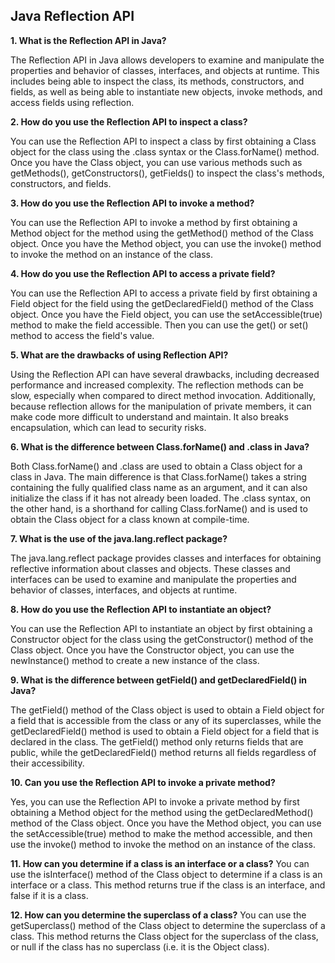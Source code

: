 ## Java Reflection API


**1. What is the Reflection API in Java?**

The Reflection API in Java allows developers to examine and manipulate the properties and behavior of classes, interfaces, and objects at runtime. This includes being able to inspect the class, its methods, constructors, and fields, as well as being able to instantiate new objects, invoke methods, and access fields using reflection.

**2. How do you use the Reflection API to inspect a class?**

You can use the Reflection API to inspect a class by first obtaining a Class object for the class using the .class syntax or the Class.forName() method. Once you have the Class object, you can use various methods such as getMethods(), getConstructors(), getFields() to inspect the class's methods, constructors, and fields.

**3. How do you use the Reflection API to invoke a method?**

You can use the Reflection API to invoke a method by first obtaining a Method object for the method using the getMethod() method of the Class object. Once you have the Method object, you can use the invoke() method to invoke the method on an instance of the class.

**4. How do you use the Reflection API to access a private field?**

You can use the Reflection API to access a private field by first obtaining a Field object for the field using the getDeclaredField() method of the Class object. Once you have the Field object, you can use the setAccessible(true) method to make the field accessible. Then you can use the get() or set() method to access the field's value.

**5. What are the drawbacks of using Reflection API?**

Using the Reflection API can have several drawbacks, including decreased performance and increased complexity. The reflection methods can be slow, especially when compared to direct method invocation. Additionally, because reflection allows for the manipulation of private members, it can make code more difficult to understand and maintain. It also breaks encapsulation, which can lead to security risks.

**6. What is the difference between Class.forName() and .class in Java?**

Both Class.forName() and .class are used to obtain a Class object for a class in Java. The main difference is that Class.forName() takes a string containing the fully qualified class name as an argument, and it can also initialize the class if it has not already been loaded. The .class syntax, on the other hand, is a shorthand for calling Class.forName() and is used to obtain the Class object for a class known at compile-time.

**7. What is the use of the java.lang.reflect package?**

The java.lang.reflect package provides classes and interfaces for obtaining reflective information about classes and objects. These classes and interfaces can be used to examine and manipulate the properties and behavior of classes, interfaces, and objects at runtime.

**8. How do you use the Reflection API to instantiate an object?**

You can use the Reflection API to instantiate an object by first obtaining a Constructor object for the class using the getConstructor() method of the Class object. Once you have the Constructor object, you can use the newInstance() method to create a new instance of the class.

**9. What is the difference between getField() and getDeclaredField() in Java?**

The getField() method of the Class object is used to obtain a Field object for a field that is accessible from the class or any of its superclasses, while the getDeclaredField() method is used to obtain a Field object for a field that is declared in the class. The getField() method only returns fields that are public, while the getDeclaredField() method returns all fields regardless of their accessibility.

**10. Can you use the Reflection API to invoke a private method?**

Yes, you can use the Reflection API to invoke a private method by first obtaining a Method object for the method using the getDeclaredMethod() method of the Class object. Once you have the Method object, you can use the setAccessible(true) method to make the method accessible, and then use the invoke() method to invoke the method on an instance of the class.

**11. How can you determine if a class is an interface or a class?**
You can use the isInterface() method of the Class object to determine if a class is an interface or a class. This method returns true if the class is an interface, and false if it is a class.

**12. How can you determine the superclass of a class?**
You can use the getSuperclass() method of the Class object to determine the superclass of a class. This method returns the Class object for the superclass of the class, or null if the class has no superclass (i.e. it is the Object class).